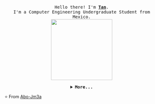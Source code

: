 <p align="center">
  <br>
  <samp>
    Hello there! I'm <b><a rel="nofollow noopener noreferrer" target="_blank" href="https://tanx.dev">Tan</a></b>.
    <br>I'm a Computer Engineering Undergraduate Student from Mexico.<br>

</samp>

  <img src="https://media.giphy.com/media/v1.Y2lkPTc5MGI3NjExb3F2dnl6aWdkeTRxZjR1c3B2MWJhanZrMnVwdHBtd25vdWQzemR5MSZlcD12MV9pbnRlcm5hbF9naWZfYnlfaWQmY3Q9Zw/2laRP9C2CgEBTwUCZ2/giphy.gif" width="200"/>

</p>


<details align="center">

<summary> <b> <samp> More... </samp></b></summary>
<samp>
 <b><h2 style="color: #fc6203">More &nbsp; Info !</h2> </b>

<img src="https://media.giphy.com/media/v1.Y2lkPTc5MGI3NjExcnV1ZTAwaTZmbmlkc241dGprejdsN2gwbmN0NHUwdXRlMWdncmZiaiZlcD12MV9pbnRlcm5hbF9naWZfYnlfaWQmY3Q9Zw/h01yJiPsF9CRqXqOZN/giphy.gif" width="200"/>

Discord Server: <a href="https://discord.gg/rvtsXKuf2P">Welcome to my our server.</a>

<p align="center">
  <a rel="nofollow noopener noreferrer" target="_blank" href="https://youtube.com/@MrToM23">
  <img src="https://img.shields.io/badge/YouTube-FF0000?style=for-the-badge&logo=youtube&logoColor=white" width="30px" alt="YouTube"></a>
  &nbsp; &nbsp;
  <a rel="nofollow noopener noreferrer" target="_blank" href="https://steamcommunity.com/profiles/76561199509030324/">
  <img src="https://img.shields.io/badge/Steam-000000?style=for-the-badge&logo=steam&logoColor=white" width="30px" alt="Steam"></a>
  &nbsp; &nbsp;
  <a rel="nofollow noopener noreferrer" target="_blank" href="paypal.me/Mohammedjama1">
  <img src="https://img.shields.io/badge/PayPal-00457C?style=for-the-badge&logo=paypal&logoColor=white" width="30px" alt="PayPal"></a>
  &nbsp; &nbsp;
  <a rel="nofollow noopener noreferrer" target="Github">
  <img src="https://img.shields.io/github/followers/Abo-Jm3a.svg?style=social&label=Follow&maxAge=2592000" width="30px" alt="Github"></a>
  &nbsp;
  &nbsp;
  <a rel="nofollow noopener noreferrer" target="_blank" href="https://t.me/Abo_jm3a">
  <img src="https://img.shields.io/badge/Ask%20me-anything-1abc9c.svg" width="23px" alt="Telegram"></a>
</p> 


</samp>
</details>

⭐️ From [Abo-Jm3a](https://github.com/Abo-Jm3a)
